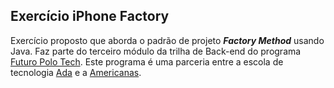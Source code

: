 ## Exercício iPhone Factory

Exercício proposto que aborda o padrão de projeto ***Factory Method*** usando Java. Faz parte do terceiro módulo da trilha de
Back-end do programa [Futuro Polo Tech](https://polotech.americanas.io/). Este programa é uma parceria entre a escola de tecnologia [Ada](https://ada.tech/sou-aluno) e a [Americanas](https://carreiras.americanas.com/).